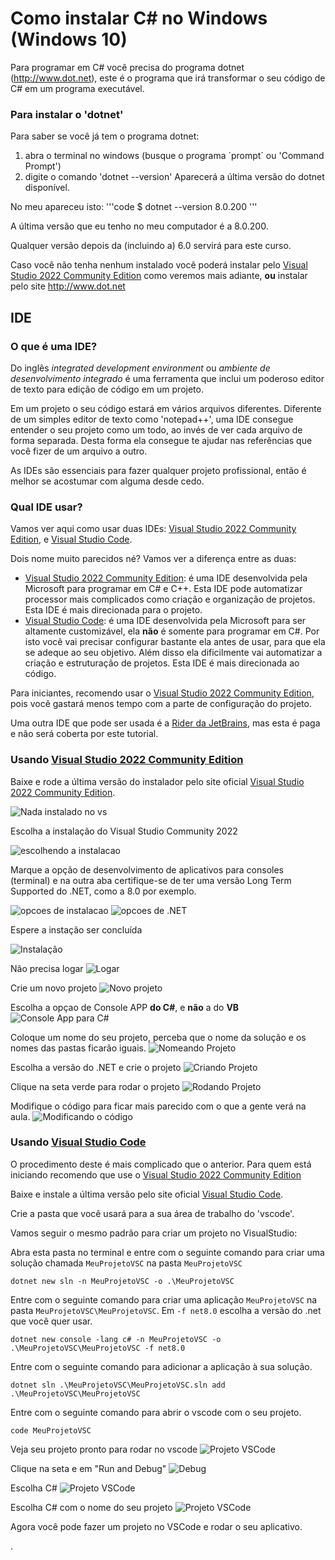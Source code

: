 # Como instalar C# no Windows (Windows 10)

Para programar em C# você precisa do programa dotnet (http://www.dot.net),
este é o programa que irá transformar o seu código de C# em um programa executável.

### Para instalar o 'dotnet'

Para saber se você já tem o programa dotnet:
1. abra o terminal no windows (busque o programa ´prompt´ ou 'Command Prompt')
1. digite o comando 'dotnet --version'
Aparecerá a última versão do dotnet disponível.

No meu apareceu isto:
'''code
$ dotnet --version
8.0.200
'''

A última versão que eu tenho no meu computador é a 8.0.200.

Qualquer versão depois da (incluindo a) 6.0 servirá para este curso.

Caso você não tenha nenhum instalado você poderá instalar pelo [Visual Studio 2022 Community Edition](https://visualstudio.microsoft.com/) como veremos mais adiante, **ou** instalar pelo site http://www.dot.net

## IDE

### O que é uma IDE?

Do inglês *integrated development environment* ou *ambiente de desenvolvimento integrado* é uma ferramenta que inclui um poderoso editor de texto para edição de código em um projeto.

Em um projeto o seu código estará em vários arquivos diferentes. Diferente de um simples editor de texto como 'notepad++', uma IDE consegue entender o seu projeto como um todo, ao invés de ver cada arquivo de forma separada. Desta forma ela consegue te ajudar nas referências que você fizer de um arquivo a outro.

As IDEs são essenciais para fazer qualquer projeto profissional, então é melhor se acostumar com alguma desde cedo.

### Qual IDE usar?

Vamos ver aqui como usar duas IDEs: [Visual Studio 2022 Community Edition](https://visualstudio.microsoft.com/), e [Visual Studio Code](https://code.visualstudio.com/).

Dois nome muito parecidos né? Vamos ver a diferença entre as duas:
- [Visual Studio 2022 Community Edition](https://visualstudio.microsoft.com/): é uma IDE desenvolvida pela Microsoft para programar em C# e C++. Esta IDE pode automatizar processor mais complicados como criação e organização de projetos. Esta IDE é mais direcionada para o projeto.
- [Visual Studio Code](https://code.visualstudio.com/): é uma IDE desenvolvida pela Microsoft para ser altamente customizável, ela **não** é somente para programar em C#. Por isto você vai precisar configurar bastante ela antes de usar, para que ela se adeque ao seu objetivo. Além disso ela dificilmente vai automatizar a criação e estruturação de projetos. Esta IDE é mais direcionada ao código.

Para iniciantes, recomendo usar o [Visual Studio 2022 Community Edition](https://visualstudio.microsoft.com/), pois você gastará menos tempo com a parte de configuração do projeto.

Uma outra IDE que pode ser usada é a [Rider da JetBrains](https://www.jetbrains.com/rider/), mas esta é paga e não será coberta por este tutorial.

### Usando [Visual Studio 2022 Community Edition](https://visualstudio.microsoft.com/)

Baixe e rode a última versão do instalador pelo site oficial [Visual Studio 2022 Community Edition](https://visualstudio.microsoft.com/).

![Nada instalado no vs](../images/cs-vs01.png)

Escolha a instalação do Visual Studio Community 2022

![escolhendo a instalacao](../images/cs-vs02.png)

Marque a opção de desenvolvimento de aplicativos para consoles (terminal) e
na outra aba certifique-se de ter uma versão Long Term Supported do .NET, como a 8.0 por exemplo.

![opcoes de instalacao](../images/cs-vs03.1.png)
![opcoes de .NET](../images/cs-vs03.2.png)

Espere a instação ser concluída

![Instalação](../images/cs-vs04.png)

Não precisa logar
![Logar](../images/cs-vs05.png)

Crie um novo projeto
![Novo projeto](../images/cs-vs06.png)

Escolha a opçao de Console APP **do C#**, e **não** a do **VB**
![Console App para C#](../images/cs-vs07.png)

Coloque um nome do seu projeto, perceba que o nome da solução e os nomes das pastas ficarão iguais.
![Nomeando Projeto](../images/cs-vs08.png)

Escolha a versão do .NET e crie o projeto
![Criando Projeto](../images/cs-vs09.png)

Clique na seta verde para rodar o projeto
![Rodando Projeto](../images/cs-vs10.png)

Modifique o código para ficar mais parecido com o que a gente verá na aula.
![Modificando o código](../images/cs-vs11.png)


### Usando [Visual Studio Code](https://code.visualstudio.com/)

O procedimento deste é mais complicado que o anterior. Para quem está iniciando recomendo que use o [Visual Studio 2022 Community Edition](https://visualstudio.microsoft.com/)

Baixe e instale a última versão pelo site oficial [Visual Studio Code](https://code.visualstudio.com/).

Crie a pasta que você usará para a sua área de trabalho do 'vscode'.

Vamos seguir o mesmo padrão para criar um projeto no VisualStudio:

Abra esta pasta no terminal e entre com o seguinte comando para criar uma solução chamada `MeuProjetoVSC` na pasta `MeuProjetoVSC`

```
dotnet new sln -n MeuProjetoVSC -o .\MeuProjetoVSC
```

Entre com o seguinte comando para criar uma aplicação `MeuProjetoVSC` na pasta `MeuProjetoVSC\MeuProjetoVSC`. Em `-f net8.0` escolha a versão do .net que você quer usar.

```
dotnet new console -lang c# -n MeuProjetoVSC -o .\MeuProjetoVSC\MeuProjetoVSC -f net8.0
```

Entre com o seguinte comando para adicionar a aplicação à sua solução.
```
dotnet sln .\MeuProjetoVSC\MeuProjetoVSC.sln add .\MeuProjetoVSC\MeuProjetoVSC
```

Entre com o seguinte comando para abrir o vscode com o seu projeto.
```
code MeuProjetoVSC
```

Veja seu projeto pronto para rodar no vscode
![Projeto VSCode](../images/code01.png)

Clique na seta e em "Run and Debug"
![Debug](../images/code02.png)

Escolha C#
![Projeto VSCode](../images/code03.png)

Escolha C# com o nome do seu projeto
![Projeto VSCode](../images/code04.png)

Agora você pode fazer um projeto no VSCode e rodar o seu aplicativo.





.
